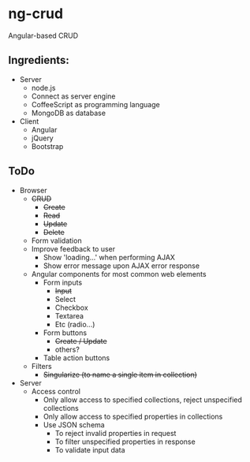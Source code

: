ng-crud
=======
Angular-based CRUD

Ingredients:
------------
- Server
  - node.js
  - Connect as server engine
  - CoffeeScript as programming language
  - MongoDB as database
- Client
  - Angular
  - jQuery
  - Bootstrap


ToDo
----
- Browser
  - ~~CRUD~~
    - ~~Create~~
    - ~~Read~~
  	- ~~Update~~
  	- ~~Delete~~
  - Form validation
  - Improve feedback to user
    - Show 'loading...' when performing AJAX
    - Show error message upon AJAX error response
  - Angular components for most common web elements
    - Form inputs
      - ~~Input~~
      - Select
      - Checkbox
      - Textarea
      - Etc (radio...)
    - Form buttons
      - ~~Create / Update~~
      - others?
    - Table action buttons
  - Filters
    - ~~Singularize (to name a single item in collection)~~
- Server
  - Access control
    - Only allow access to specified collections, reject unspecified collections
    - Only allow access to specified properties in collections
    - Use JSON schema
      - To reject invalid properties in request
      - To filter unspecified properties in response
      - To validate input data
